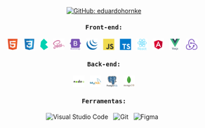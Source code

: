 <div align="center">
 
[![GitHub: eduardohornke](https://img.shields.io/github/followers/eduardohornke?label=follow&style=social)](https://github.com/eduardohornke)

#### <kbd>Front-end:</kbd><br>
<img height="26" title="HTML" alt="HTML" src="https://raw.githubusercontent.com/devicons/devicon/master/icons/html5/html5-original.svg"> &nbsp;
<img height="26" title="CSS" alt="CSS" src="https://raw.githubusercontent.com/devicons/devicon/master/icons/css3/css3-original.svg"> &nbsp;
<img height="26" title="Bulma" alt="Bulma" src="https://raw.githubusercontent.com/jgthms/bulma/47d7f8dea8112bfa0b91c63f649ed6356f83a157/docs/_includes/svg/bulma-b.svg"> &nbsp;
<img height="26" title="SASS" alt="SASS" src="https://raw.githubusercontent.com/devicons/devicon/master/icons/sass/sass-original.svg"> &nbsp;
<img height="26" title="Bootstrap" alt="Bootstrap" src="https://raw.githubusercontent.com/devicons/devicon/master/icons/bootstrap/bootstrap-plain-wordmark.svg"> &nbsp;
<img height="26" title="jQuery" alt="jQuery" src="https://raw.githubusercontent.com/devicons/devicon/master/icons/jquery/jquery-original.svg"> &nbsp;
<img height="26" title="JavaScript" alt="JavaScript" src="https://raw.githubusercontent.com/devicons/devicon/master/icons/javascript/javascript-original.svg"> &nbsp;
<img height='26' title=TypeScript alt="TypeScript" src="https://raw.githubusercontent.com/devicons/devicon/master/icons/typescript/typescript-plain.svg"> &nbsp;
<img height="26" title="React" alt="React" src="https://raw.githubusercontent.com/devicons/devicon/master/icons/react/react-original-wordmark.svg"> &nbsp;
<img height="26" title="Angular" alt="Angular" src="https://raw.githubusercontent.com/github/explore/80688e429a7d4ef2fca1e82350fe8e3517d3494d/topics/angular/angular.png"> &nbsp;
<img height="26" title=Vue.js alt="Vue.js" src="https://raw.githubusercontent.com/devicons/devicon/master/icons/vuejs/vuejs-original-wordmark.svg"> &nbsp;
<img height="26" title=Redux.js alt="Redux.js" src="https://raw.githubusercontent.com/devicons/devicon/master/icons/redux/redux-original.svg"> &nbsp;
 
#### <kbd>Back-end:</kbd><br>
<img height="26" title="Node.JS" alt="Node.JS" src="https://raw.githubusercontent.com/devicons/devicon/master/icons/nodejs/nodejs-original-wordmark.svg"> 
&nbsp;
<img height="26" title="MySQL" alt="MySQL" src="https://raw.githubusercontent.com/devicons/devicon/master/icons/mysql/mysql-original-wordmark.svg"> &nbsp;
<img height="26" title="PostgreSQL" alt="PostgreSQL" src="https://raw.githubusercontent.com/devicons/devicon/master/icons/postgresql/postgresql-original-wordmark.svg"> &nbsp;
<img height="26" title="MongoDB" alt="MongoDB" src="https://raw.githubusercontent.com/devicons/devicon/master/icons/mongodb/mongodb-original-wordmark.svg">

#### <kbd>Ferramentas:</kbd><br>
<img height="26" title="Visual Studio Code" alt="Visual Studio Code" src="https://cdn.jsdelivr.net/gh/devicons/devicon/icons/vscode/vscode-original.svg"> 
&nbsp;
<img height="26" title="Git" alt="Git" src="https://cdn.jsdelivr.net/gh/devicons/devicon/icons/git/git-original.svg"> &nbsp;
<img height="26" title="Figma" alt="Figma" src="https://www.vectorlogo.zone/logos/figma/figma-icon.svg"> &nbsp;
